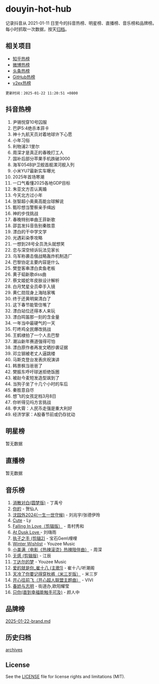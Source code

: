# douyin-hot-hub

记录抖音从 2021-01-11 日至今的抖音热榜、明星榜、直播榜、音乐榜和品牌榜。每小时抓取一次数据，按天[归档](archives)。

## 相关项目

- [知乎热榜](https://github.com/lonnyzhang423/zhihu-hot-hub)
- [微博热榜](https://github.com/lonnyzhang423/weibo-hot-hub)
- [头条热榜](https://github.com/lonnyzhang423/toutiao-hot-hub)
- [GitHub热榜](https://github.com/lonnyzhang423/github-hot-hub)
- [v2ex热榜](https://github.com/lonnyzhang423/v2ex-hot-hub)


`更新时间：2025-01-22 11:20:51 +0800`

## 抖音热榜

1. 尹锡悦穿10号囚服
1. 巴萨5:4绝杀本菲卡
1. 神十九航天员对着地球许下心愿
1. 小年习俗
1. 利物浦2:1里尔
1. 周深才是真正的春晚打工人
1. 国补后部分苹果手机跌破3000
1. 海军054B护卫舰首舰漯河舰入列
1. 小米YU7最新实车曝光
1. 2025年首场寒潮
1. 一口气看懂2025各地GDP目标
1. 朱亚文方否认离婚
1. 今天北方过小年
1. 张智超小奥奥高能台球解说
1. 甄珍想当警察亲手缉凶
1. 神的步伐挑战
1. 春晚特别单曲王菲新歌
1. 邵芸发抖音告别秦胜意
1. 漂白的干中学文学
1. 光遇彩染季攻略
1. 一想到28号全员洗头就想笑
1. 恋与深空倾诉玩法见家长
1. 乌军称袭击俄战略轰炸机制造厂
1. 巴黎协定主要内容是什么
1. 樊登客串漂白卖鱼老板
1. 黄子韬新歌diss曲
1. 蔡文姬蛇年皮肤设计解析
1. 白月梵星全员牵手入镜
1. 黄仁勋现身上海陆家嘴
1. 终于还黄明昊清白了
1. 这下春节能管住嘴了
1. 漂白站位还得本人来玩
1. 漂白鸣笛那一刻的含金量
1. 一年当中最硬气的一天
1. 叮咚鸡全民爆改挑战
1. 王鹤棣拍了一个人去巴黎
1. 潮汕新年赛道强得可怕
1. 漂白原作者再发文晒抄袭证据
1. 邓立钢被老丈人逼跳楼
1. 马斯克登台发表庆祝演讲
1. 韩景枫当爸爸了
1. 樊振东呼吁球迷拒绝饭圈
1. 被赵今麦短发造型飒到了
1. 当狗子坐了十几个小时的车后
1. 秦胜意自尽
1. 想飞的女孩定档3月8日
1. 你听得见吗方言挑战
1. 李大霄：人民币走强是重大利好
1. 经济学家：A股春节前或仍存扰动

## 明星榜

暂无数据

## 直播榜

暂无数据

## 音乐榜

1. [消散对白(圆梦版)](https://sf5-hl-cdn-tos.douyinstatic.com/obj/tos-cn-ve-2774/og4jB5I5IizzoZVAAAzWgBMAsMDWoArfwBOiFs) - 丁禹兮
1. [你的](https://sf5-hl-cdn-tos.douyinstatic.com/obj/tos-cn-ve-2774/oYuIeKf42jB7sEV6B2upMdpYAgfrQWj0FeRegh) - 贺仙人
1. [沈园外2024(一生一世守候)](https://sf5-hl-cdn-tos.douyinstatic.com/obj/tos-cn-ve-2774/oAIYMHGCmKaYKFDd6FZBf9AfMfx1eErAAEJAFH) - 刘兆宇/张德伊玲
1. [Cute](https://sf5-hl-cdn-tos.douyinstatic.com/obj/tos-cn-ve-2774/o4IbIzHWKAAB4wsS5qMBRiiAlEBGTpQRNfFvuo) - Ly
1. [Falling In Love（剪辑版）](https://sf5-hl-cdn-tos.douyinstatic.com/obj/tos-cn-ve-2774/o8ajpA8zzgBPahbBIO8AcKGBLJezFCRd1wfP9f) - 青村秀和
1. [ At Dusk  Love ](https://sf5-hl-cdn-tos.douyinstatic.com/obj/tos-cn-ve-2774/o8CrpCf5CaYgI4ZrtQgMQAFEfuGqNnRSDQAPBc) - 刘嗨雨
1. [执子之手 (剪辑2)](https://sf5-hl-cdn-tos.douyinstatic.com/obj/tos-cn-ve-2774/oUoZLQjCc31XzqsBnBQUNgeKtYPBcgbFDwtfcu) - 宝石Gem\哩哩
1. [Winter Wishlist](https://sf5-hl-cdn-tos.douyinstatic.com/obj/tos-cn-ve-2774/oIIgUOeamCFCVAzxN6MFRLIBlLGpUqQxeeHrLE) - Youzee Music
1. [小美满（电影《热辣滚烫》热辣陪伴曲）](https://sf5-hl-cdn-tos.douyinstatic.com/obj/tos-cn-ve-2774/o0GAn2lSgfZIDUgtevCGDQYnFg4CwnrBaxbTZL) - 周深
1. [无感 (剪辑版)](https://sf5-hl-cdn-tos.douyinstatic.com/obj/tos-cn-ve-2774/o0eIsUzJBDlQaQFC5OFlgbMEZC1TFYBftOBn6p) - 江辰
1. [丁达尔的梦](https://sf5-hl-cdn-tos.douyinstatic.com/obj/tos-cn-ve-2774/oMU3WirUZBVQkAC9ccG5P2IQirziZM2RTInUY) - Youzee Music
1. [爱的就是你_崔十八 (主歌1)](https://sf5-hl-cdn-tos.douyinstatic.com/obj/tos-cn-ve-2774/oI5BO5DhFZ6UTcNCnZaOCBLtZ7WIMQGfgnXf5E) - 崔十八/听潮阁
1. [天冷了你要记得穿秋裤（米三岁版）](https://sf5-hl-cdn-tos.douyinstatic.com/obj/tos-cn-ve-2774/oQlIwVIDWiZ6BQilAorS7MA0AgCkQDvcZAdm1) - 米三岁
1. [开心往前飞（开心超人联盟主题曲）](https://sf6-cdn-tos.douyinstatic.com/obj/tos-cn-ve-2774/9d8fb7c82cf1421fb93a9fe925275e0a) - VIVI
1. [春娇与志明](https://sf5-hl-cdn-tos.douyinstatic.com/obj/tos-cn-ve-2774/e530d8fceb7044b39707d7f9ff54add1) - 街道办,欧阳耀莹
1. [只你(直到幸福能触手可及)](https://sf5-hl-cdn-tos.douyinstatic.com/obj/tos-cn-ve-2774/o0lBkRDzFTeaVSUz3ZZSCBVtZ5DIMQGfgmEAuE) - 颜人中

## 品牌榜

[2025-01-22-brand.md](archives/2025-01-22-brand.md)

## 历史归档

[archives](archives)

## License

See the [LICENSE](LICENSE) file for license rights and limitations (MIT).
